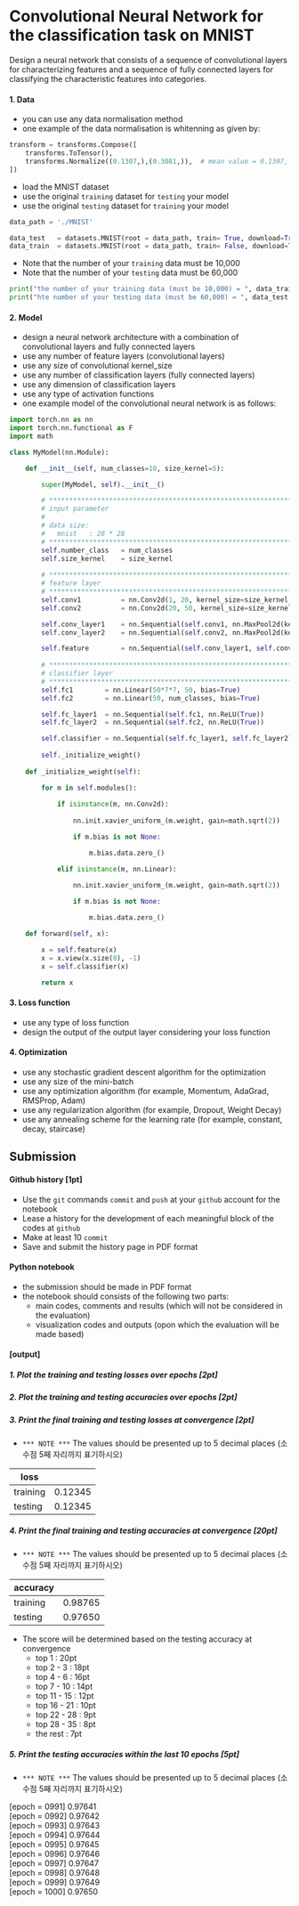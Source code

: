 # Convolutional Neural Network for the classification task on MNIST 

Design a neural network that consists of a sequence of convolutional layers for characterizing features and a sequence of fully connected layers for classifying the characteristic features into categories.

#### 1. Data

- you can use any data normalisation method
- one example of the data normalisation is whitenning as given by:

``` python
transform = transforms.Compose([
    transforms.ToTensor(),
    transforms.Normalize((0.1307,),(0.3081,)),  # mean value = 0.1307, standard deviation value = 0.3081
])
```

- load the MNIST dataset
- use the original `training` dataset for `testing` your model
- use the original `testing` dataset for `training` your model 

``` python
data_path = './MNIST'

data_test   = datasets.MNIST(root = data_path, train= True, download=True, transform= transform)
data_train  = datasets.MNIST(root = data_path, train= False, download=True, transform= transform)
```

- Note that the number of your `training` data must be 10,000
- Note that the number of your `testing` data must be 60,000

``` python
print("the number of your training data (must be 10,000) = ", data_train.__len__())
print("hte number of your testing data (must be 60,000) = ", data_test.__len__())
```

#### 2. Model

- design a neural network architecture with a combination of convolutional layers and fully connected layers
- use any number of feature layers (convolutional layers)
- use any size of convolutional kernel_size
- use any number of classification layers (fully connected layers)
- use any dimension of classification layers
- use any type of activation functions
- one example model of the convolutional neural network is as follows:

``` python
import torch.nn as nn
import torch.nn.functional as F
import math

class MyModel(nn.Module):

    def __init__(self, num_classes=10, size_kernel=5):

        super(MyModel, self).__init__()

        # *********************************************************************
        # input parameter
        #
        # data size:
        #   mnist   : 28 * 28
        # *********************************************************************
        self.number_class   = num_classes
        self.size_kernel    = size_kernel        
        
        # *********************************************************************
        # feature layer
        # *********************************************************************
        self.conv1          = nn.Conv2d(1, 20, kernel_size=size_kernel, stride=1, padding=int((size_kernel-1)/2), bias=True)
        self.conv2          = nn.Conv2d(20, 50, kernel_size=size_kernel, stride=1, padding=int((size_kernel-1)/2), bias=True)

        self.conv_layer1    = nn.Sequential(self.conv1, nn.MaxPool2d(kernel_size=2), nn.ReLU(True))
        self.conv_layer2    = nn.Sequential(self.conv2, nn.MaxPool2d(kernel_size=2), nn.ReLU(True))

        self.feature        = nn.Sequential(self.conv_layer1, self.conv_layer2)
        
        # *********************************************************************
        # classifier layer
        # *********************************************************************
        self.fc1        = nn.Linear(50*7*7, 50, bias=True)
        self.fc2        = nn.Linear(50, num_classes, bias=True)

        self.fc_layer1  = nn.Sequential(self.fc1, nn.ReLU(True))
        self.fc_layer2  = nn.Sequential(self.fc2, nn.ReLU(True))

        self.classifier = nn.Sequential(self.fc_layer1, self.fc_layer2)
        
        self._initialize_weight()        
        
    def _initialize_weight(self):

        for m in self.modules():
            
            if isinstance(m, nn.Conv2d):
                
                nn.init.xavier_uniform_(m.weight, gain=math.sqrt(2))

                if m.bias is not None:

                    m.bias.data.zero_()

            elif isinstance(m, nn.Linear):

                nn.init.xavier_uniform_(m.weight, gain=math.sqrt(2))
                
                if m.bias is not None:

                    m.bias.data.zero_()

    def forward(self, x):

        x = self.feature(x)
        x = x.view(x.size(0), -1)
        x = self.classifier(x)

        return x
```

#### 3. Loss function

- use any type of loss function
- design the output of the output layer considering your loss function 

#### 4. Optimization

- use any stochastic gradient descent algorithm for the optimization
- use any size of the mini-batch 
- use any optimization algorithm (for example, Momentum, AdaGrad, RMSProp, Adam)
- use any regularization algorithm (for example, Dropout, Weight Decay)
- use any annealing scheme for the learning rate (for example, constant, decay, staircase)

## Submission

#### Github history [1pt]

- Use the `git` commands `commit` and `push` at your `github` account for the notebook 
- Lease a history for the development of each meaningful block of the codes at `github`
- Make at least 10 `commit` 
- Save and submit the history page in PDF format

#### Python notebook

- the submission should be made in PDF format
- the notebook should consists of the following two parts:
    - main codes, comments and results (which will not be considered in the evaluation)
    - visualization codes and outputs (opon which the evaluation will be made based)

#### [output]

##### 1. Plot the training and testing losses over epochs [2pt]

##### 2. Plot the training and testing accuracies over epochs [2pt]

##### 3. Print the final training and testing losses at convergence [2pt]

- `*** NOTE ***` The values should be presented up to 5 decimal places (소수점 5째 자리까지 표기하시오)
 
| loss              |            |
| ----------------- | ---------- |
| training          | 0.12345    | 
| testing           | 0.12345    | 

##### 4. Print the final training and testing accuracies at convergence [20pt]

- `*** NOTE ***` The values should be presented up to 5 decimal places (소수점 5째 자리까지 표기하시오)

| accuracy          |            |
| ----------------- | ---------- |
| training          | 0.98765    | 
| testing           | 0.97650    | 

- The score will be determined based on the testing accuracy at convergence
    - top 1 : 20pt
    - top 2 - 3 : 18pt
    - top 4 - 6 : 16pt
    - top 7 - 10 : 14pt
    - top 11 - 15 : 12pt
    - top 16 - 21 : 10pt 
    - top 22 - 28 : 9pt
    - top 28 - 35 : 8pt
    - the rest : 7pt

##### 5. Print the testing accuracies within the last 10 epochs [5pt]

- `*** NOTE ***` The values should be presented up to 5 decimal places (소수점 5째 자리까지 표기하시오)

[epoch = 0991] 0.97641  
[epoch = 0992] 0.97642  
[epoch = 0993] 0.97643  
[epoch = 0994] 0.97644  
[epoch = 0995] 0.97645  
[epoch = 0996] 0.97646  
[epoch = 0997] 0.97647  
[epoch = 0998] 0.97648  
[epoch = 0999] 0.97649  
[epoch = 1000] 0.97650  